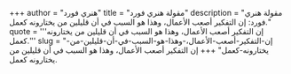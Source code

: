 +++
author = "هنري فورد"
title = "مقولة هنري فورد"
description = "مقولة هنري فورد: إن التفكير أصعب الأعمال، وهذا هو السبب في أن قليلين من يختارونه كعمل."
quote = '''إن التفكير أصعب الأعمال، وهذا هو السبب في أن قليلين من يختارونه كعمل.'''
slug = "إن-التفكير-أصعب-الأعمال،-وهذا-هو-السبب-في-أن-قليلين-من-يختارونه-كعمل"
+++
إن التفكير أصعب الأعمال، وهذا هو السبب في أن قليلين من يختارونه كعمل.
